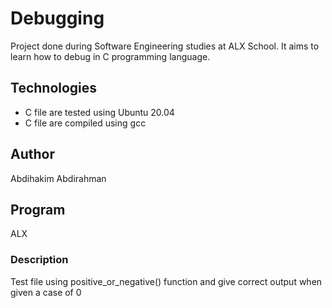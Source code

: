 # Debugging
Project done during Software Engineering studies at ALX School. It aims to learn how to debug in C programming language.

## Technologies
- C file are tested using Ubuntu 20.04
- C file are compiled using gcc 

## Author 
Abdihakim Abdirahman

## Program
ALX

### Description
Test file using positive_or_negative() function and give correct output when given a case of 0